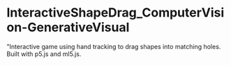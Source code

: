 # InteractiveShapeDrag_ComputerVision-GenerativeVisual
"Interactive game using hand tracking to drag shapes into matching holes. Built with p5.js and ml5.js.
